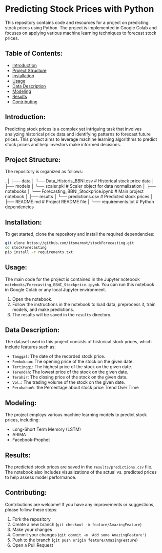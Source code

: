 # Predicting Stock Prices with Python

This repository contains code and resources for a project on predicting stock prices using Python. The project is implemented in Google Colab and focuses on applying various machine learning techniques to forecast stock prices.

## **Table of Contents:**

- [Introduction](#introduction)
- [Project Structure](#project-structure)
- [Installation](#installation)
- [Usage](#usage)
- [Data Description](#data-description)
- [Modeling](#modeling)
- [Results](#results)
- [Contributing](#contributing)

## **Introduction:**

Predicting stock prices is a complex yet intriguing task that involves analyzing historical price data and identifying patterns to forecast future prices. This project aims to leverage machine learning algorithms to predict stock prices and help investors make informed decisions.

## **Project Structure:**

The repository is organized as follows:

.
│
├── data
│   └── Data_Historis_BBNI.csv # Historical stock price data
│
├── models
│   └── scaler.pkl # Scaler object for data normalization
│
├── notebooks
│   └── Forecasting_BBNI_Stockprice.ipynb # Main project notebook
│
├── results
│   └── predictions.csv # Predicted stock prices
│
├── README.md # Project README file
│
└── requirements.txt # Python dependencies

## **Installation:**

To get started, clone the repository and install the required dependencies:

```bash
git clone https://github.com/itsmarmot/stockForecasting.git
cd stockForecasting
pip install -r requirements.txt
```

## **Usage:**

The main code for the project is contained in the Jupyter notebook `notebooks/Forecasting_BBNI_Stockprice.ipynb`. You can run this notebook in Google Colab or any local Jupyter environment.

1. Open the notebook.
2. Follow the instructions in the notebook to load data, preprocess it, train models, and make predictions.
3. The results will be saved in the `results` directory.

## **Data Description:**

The dataset used in this project consists of historical stock prices, which include features such as:

* `Tanggal`: The date of the recorded stock price.
* `Pembukaan`: The opening price of the stock on the given date.
* `Tertinggi`: The highest price of the stock on the given date.
* `Terendah`: The lowest price of the stock on the given date.
* `Terahir`: The closing price of the stock on the given date.
* `Vol.`: The trading volume of the stock on the given date.
* `Perubahan%`: the Percentage about stock price Trend Over Time

## **Modeling:**

The project employs various machine learning models to predict stock prices, including:

* Long-Short Term Memory (LSTM)
* ARIMA 
* Facebook-Prophet

## **Results:**

The predicted stock prices are saved in the `results/predictions.csv` file. The notebook also includes visualizations of the actual vs. predicted prices to help assess model performance.

## **Contributing:**

Contributions are welcome! If you have any improvements or suggestions, please follow these steps:

1. Fork the repository
2. Create a new branch (`git checkout -b feature/AmazingFeature`)
3. Make your changes
4. Commit your changes (`git commit -m 'Add some AmazingFeature'`)
5. Push to the branch (`git push origin feature/AmazingFeature`)
6. Open a Pull Request
